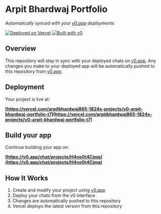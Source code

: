 # Arpit Bhardwaj Portfolio

*Automatically synced with your [v0.app](https://v0.app) deployments*

[![Deployed on Vercel](https://img.shields.io/badge/Deployed%20on-Vercel-black?style=for-the-badge&logo=vercel)](https://vercel.com/arpitbhardwaj865-1824s-projects/v0-arpit-bhardwaj-portfolio-t7)
[![Built with v0](https://img.shields.io/badge/Built%20with-v0.app-black?style=for-the-badge)](https://v0.app/chat/projects/H4no0t4Cjmq)

## Overview

This repository will stay in sync with your deployed chats on [v0.app](https://v0.app).
Any changes you make to your deployed app will be automatically pushed to this repository from [v0.app](https://v0.app).

## Deployment

Your project is live at:

**[https://vercel.com/arpitbhardwaj865-1824s-projects/v0-arpit-bhardwaj-portfolio-t7](https://vercel.com/arpitbhardwaj865-1824s-projects/v0-arpit-bhardwaj-portfolio-t7)**

## Build your app

Continue building your app on:

**[https://v0.app/chat/projects/H4no0t4Cjmq](https://v0.app/chat/projects/H4no0t4Cjmq)**

## How It Works

1. Create and modify your project using [v0.app](https://v0.app)
2. Deploy your chats from the v0 interface
3. Changes are automatically pushed to this repository
4. Vercel deploys the latest version from this repository